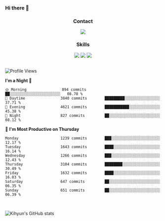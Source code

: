 ### Hi there 👋

<!--
**Key5771/Key5771** is a ✨ _special_ ✨ repository because its `README.md` (this file) appears on your GitHub profile.

Here are some ideas to get you started:

- 🔭 I’m currently working on ...
- 🌱 I’m currently learning ...
- 👯 I’m looking to collaborate on ...
- 🤔 I’m looking for help with ...
- 💬 Ask me about ...
- 📫 How to reach me: ...
- 😄 Pronouns: ...
- ⚡ Fun fact: ...
-->

<h3 align="center">Contact</h3>
<div align="center">
  <a href="mailto:ksj57715@gmail.com"><img src="https://img.shields.io/badge/Gmail-D14836?style=for-the-badge&logo=gmail&logoColor=white"/></a>
</div>

<h3 align="center">Skills</h3>
<div align="center">
  <img src="https://img.shields.io/badge/iOS-000000?style=for-the-badge&logo=ios&logoColor=white"/>
  <img src="https://img.shields.io/badge/Swift-FA7343?style=for-the-badge&logo=swift&logoColor=white"/>
  <img src="https://img.shields.io/badge/Xcode-007ACC?style=for-the-badge&logo=Xcode&logoColor=white"/>
</div>

<br>

<!--START_SECTION:waka-->
![Profile Views](http://img.shields.io/badge/Profile%20Views-0-blue)

**I'm a Night 🦉** 

```text
🌞 Morning                894 commits         ██░░░░░░░░░░░░░░░░░░░░░░░   08.78 % 
🌆 Daytime                3840 commits        █████████░░░░░░░░░░░░░░░░   37.71 % 
🌃 Evening                4621 commits        ███████████░░░░░░░░░░░░░░   45.38 % 
🌙 Night                  827 commits         ██░░░░░░░░░░░░░░░░░░░░░░░   08.12 % 
```
📅 **I'm Most Productive on Thursday** 

```text
Monday                   1239 commits        ███░░░░░░░░░░░░░░░░░░░░░░   12.17 % 
Tuesday                  1643 commits        ████░░░░░░░░░░░░░░░░░░░░░   16.14 % 
Wednesday                1266 commits        ███░░░░░░░░░░░░░░░░░░░░░░   12.43 % 
Thursday                 3104 commits        ████████░░░░░░░░░░░░░░░░░   30.49 % 
Friday                   1632 commits        ████░░░░░░░░░░░░░░░░░░░░░   16.03 % 
Saturday                 647 commits         ██░░░░░░░░░░░░░░░░░░░░░░░   06.35 % 
Sunday                   651 commits         ██░░░░░░░░░░░░░░░░░░░░░░░   06.39 % 
```



<!--END_SECTION:waka-->

<br>


![Kihyun's GitHub stats](https://github-readme-stats.vercel.app/api?username=key5771&show_icons=true&theme=radical)
